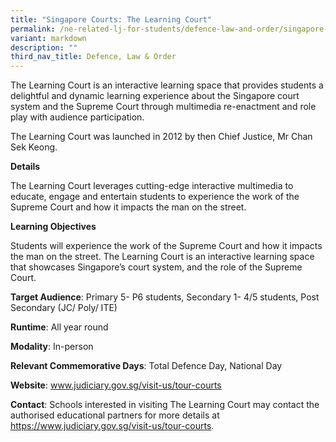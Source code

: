 ```yaml
---
title: "Singapore Courts: The Learning Court"
permalink: /ne-related-lj-for-students/defence-law-and-order/singapore-courts-learning-court/
variant: markdown
description: ""
third_nav_title: Defence, Law & Order
---
```

The Learning Court is an interactive learning space that provides students a delightful and dynamic learning experience about the Singapore court system and the Supreme Court
through multimedia re-enactment and role play with audience participation. 

The Learning Court was launched in 2012 by then Chief Justice, Mr Chan Sek Keong.

**Details**

The Learning Court leverages cutting-edge interactive multimedia to educate, engage and entertain students to experience the work of the Supreme Court and how it impacts the man on the street. 

**Learning Objectives**

Students will experience the work of the Supreme Court and how it impacts the man on the street. The Learning Court is an interactive learning space that showcases Singapore’s court system, and the role of the Supreme Court.

**Target Audience**: Primary 5- P6 students, Secondary 1- 4/5 students, Post Secondary (JC/ Poly/ ITE)

**Runtime**: All year round

**Modality**: In-person

**Relevant Commemorative Days**: Total Defence Day, National Day

**Website**: www.judiciary.gov.sg/visit-us/tour-courts

**Contact**: Schools interested in visiting The Learning Court may contact the authorised educational partners for more details at https://www.judiciary.gov.sg/visit-us/tour-courts.
